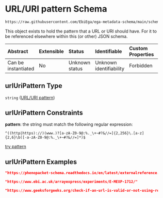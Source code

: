 # URL/URI pattern Schema

```txt
https://raw.githubusercontent.com/EbiEga/ega-metadata-schema/main/schemas/EGA.common-definitions.json#/definitions/urlUriPattern
```

This object exists to hold the pattern that a URL or URI should have. For it to be referenced elsewhere within this (or other) JSON schema.

| Abstract            | Extensible | Status         | Identifiable            | Custom Properties | Additional Properties | Access Restrictions | Defined In                                                                                           |
| :------------------ | :--------- | :------------- | :---------------------- | :---------------- | :-------------------- | :------------------ | :--------------------------------------------------------------------------------------------------- |
| Can be instantiated | No         | Unknown status | Unknown identifiability | Forbidden         | Allowed               | none                | [EGA.common-definitions.json\*](../../../schemas/EGA.common-definitions.json "open original schema") |

## urlUriPattern Type

`string` ([URL/URI pattern](ega-12-definitions-urluri-pattern.md))

## urlUriPattern Constraints

**pattern**: the string must match the following regular expression:&#x20;

```regexp
^((http|https)://)(www.)?[a-zA-Z0-9@:%._\+~#?&//=]{2,256}\.[a-z]{2,6}\b([-a-zA-Z0-9@:%._\+~#?&//=]*)$
```

[try pattern](https://regexr.com/?expression=%5E\(\(http%7Chttps\)%3A%2F%2F\)\(www.\)%3F%5Ba-zA-Z0-9%40%3A%25._%5C%2B~%23%3F%26%2F%2F%3D%5D%7B2%2C256%7D%5C.%5Ba-z%5D%7B2%2C6%7D%5Cb\(%5B-a-zA-Z0-9%40%3A%25._%5C%2B~%23%3F%26%2F%2F%3D%5D*\)%24 "try regular expression with regexr.com")

## urlUriPattern Examples

```json
"https://phenopacket-schema.readthedocs.io/en/latest/externalreference.html"
```

```json
"https://www.ebi.ac.uk/arrayexpress/experiments/E-MEXP-1712/"
```

```json
"https://www.geeksforgeeks.org/check-if-an-url-is-valid-or-not-using-regular-expression/"
```
